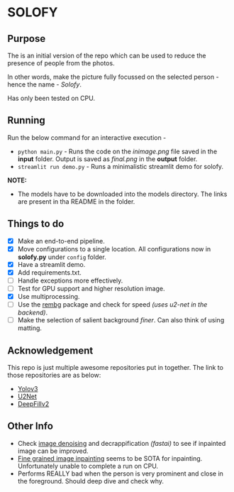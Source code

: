 # SOLOFY

## Purpose 
The is an initial version of the repo which can be used to reduce the presence of people from the photos. 

In other words, make the picture fully focussed on the selected person - hence the name - _Solofy_.

Has only been tested on CPU.

## Running
Run the below command for an interactive execution -

- `python main.py` - Runs the code on the _inimage.png_ file saved in the __input__ folder. Output is saved as _final.png_ in the __output__ folder.
- `streamlit run demo.py` - Runs a minimalistic streamlit demo for solofy.

__NOTE:__
- The models have to be downloaded into the models directory. The links are present in tha README in the folder.

## Things to do
- [x] Make an end-to-end pipeline.
- [x] Move configurations to a single location. All configurations now in __solofy.py__ under `config` folder.
- [x] Have a streamlit demo.
- [x] Add requirements.txt.
- [ ] Handle exceptions more effectively.
- [ ] Test for GPU support and higher resolution image.
- [x] Use multiprocessing.
- [ ] Use the [rembg](https://pypi.org/project/rembg/) package and check for speed _(uses u2-net in the backend)_.
- [ ] Make the selection of salient background _finer_. Can also think of using matting.

## Acknowledgement
This repo is just multiple awesome repositories put in together. The link to those repositories are as below:
- [Yolov3](https://github.com/zhaoyanglijoey/yolov3)
- [U2Net](https://github.com/xuebinqin/U-2-Net)
- [DeepFillv2](https://github.com/csqiangwen/DeepFillv2_Pytorch)


## Other Info
- Check [image denoising](https://github.com/topics/image-denoising) and decrappification _(fastai)_ to see if inpainted image can be improved.
- [Fine grained image inpainting](https://github.com/researchmm/AOT-GAN-for-Inpainting) seems to be SOTA for inpainting. Unfortunately unable to complete a run on CPU.
- Performs REALLY bad when the person is very prominent and close in the foreground. Should deep dive and check why.